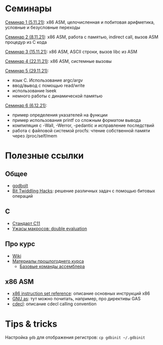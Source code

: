 # Семинары
[Семинар 1 (5.11.21)](./sem01_asm): x86 ASM, целочисленная и побитовая арифметика, условные и безусловные переходы

[Семинар 2 (8.11.21)](./sem02_asm): x86 ASM, работа с памятью, indirect call, вызов ASM процедур из C кода

[Семинар 3 (15.11.21)](./sem03_asm): x86 ASM, ASCII строки, вызов libc из ASM

[Семинар 4 (22.11.21)](./sem04_asm): x86 ASM, системные вызовы

[Семинар 5 (29.11.21)](./sem05_syscalls_io):
* язык C. Использование argc/argv
* ввод/вывод с помощью read/write
* использование lseek
* немного работы с динамической памятью

[Семинар 6 (6.12.21)](./sem06_stdio_procfs):
* пример определения указателей на функции
* пример использования printf со сложным форматом вывода
* компиляция с -Wall, -Werror, -pedantic и исправление последствий
* работа с файловой системой procfs: чтение собственной памяти через /proc/self/mem

# Полезные ссылки
## Общее
* [godbolt](https://godbolt.org/)
* [Bit Twiddling Hacks](https://graphics.stanford.edu/~seander/bithacks.html): решение различных задач с помощью битовых операций

## C
* [Стандарт C11](http://www.open-std.org/jtc1/sc22/wg14/www/docs/n1548.pdf)
* [Ужасы макросов: double evaluation](https://stackoverflow.com/questions/39439181/what-is-double-evaluation-and-why-should-it-be-avoided)

## Про курс
* [Wiki](http://wiki.cs.hse.ru/CAOS-2021)
* [Материалы прошлогоднего курса](https://github.com/blackav/hse-caos-2020)
	* [Базовые команды ассемблера](https://github.com/blackav/hse-caos-2020/tree/master/07-asm1)

## x86 ASM
* [x86 instruction set reference](https://c9x.me/x86/): описание основных инструкций x86
* [GNU as](https://sourceware.org/binutils/docs/as/): тут можно почитать, например, про директивы GAS
* [cdecl](https://aaronbloomfield.github.io/pdr/book/x86-32bit-ccc-chapter.pdf): описание cdecl calling convention

# Tips & tricks
Настройка `gdb` для отображения регистров: `cp gdbinit ~/.gdbinit`
